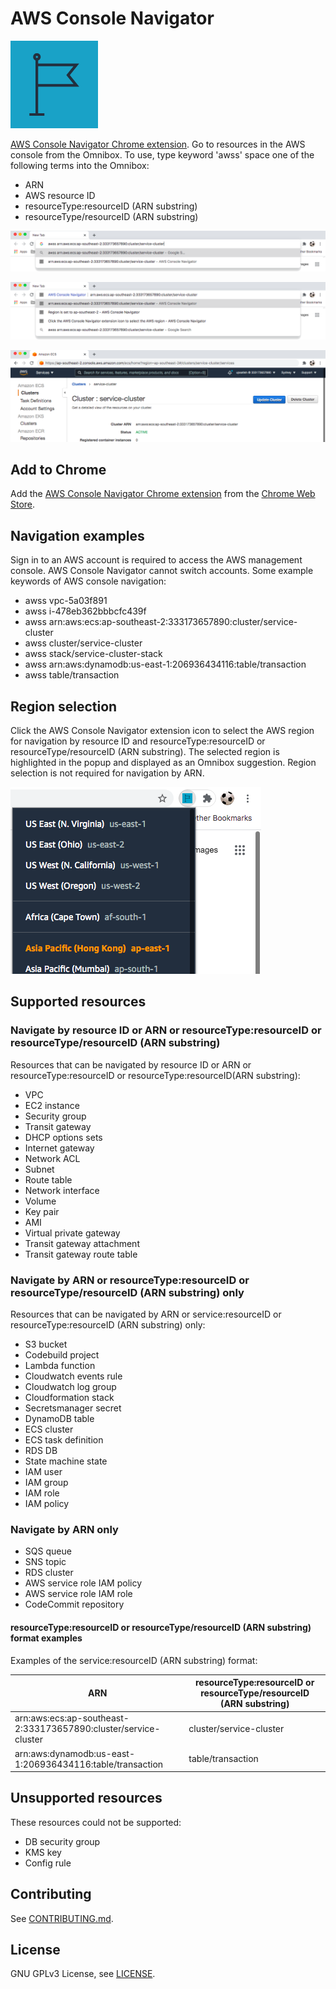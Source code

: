 # AWS Console Navigator

![AWS Console Navigator img](img/Region_dark-bg@4x.png "AWS Console Navigator img")

[AWS Console Navigator Chrome extension](https://chrome.google.com/webstore/detail/enlgbafmiepkajfipklgilnljlfbdkbo). Go to resources in the AWS console from the Omnibox.
To use, type keyword 'awss' space one of the following terms into the Omnibox:

- ARN
- AWS resource ID
- resourceType:resourceID (ARN substring)
- resourceType/resourceID (ARN substring)

![Image of user typing awss keyword and ARN into the Omnibox](img/awssKeywordOmnibox.png "Image of user typing awss keyword and ARN into the Omnibox")

![Image of the AWS Console Navigator extension](img/AWSConsoleNavigatorExtension.png "Image of the AWS Console Navigator extension")

![Image of an AWS resource in the console](img/AWSConsoleNavigated.png "Image of an AWS resource in the console")

## Add to Chrome

Add the [AWS Console Navigator Chrome extension](https://chrome.google.com/webstore/detail/enlgbafmiepkajfipklgilnljlfbdkbo) from the [Chrome Web Store](https://chrome.google.com/webstore).

## Navigation examples

Sign in to an AWS account is required to access the AWS management console. AWS Console Navigator cannot switch accounts. Some example keywords of AWS console navigation:

- awss vpc-5a03f891
- awss i-478eb362bbbcfc439f
- awss arn:aws:ecs:ap-southeast-2:333173657890:cluster/service-cluster
- awss cluster/service-cluster
- awss stack/service-cluster-stack
- awss arn:aws:dynamodb:us-east-1:206936434116:table/transaction
- awss table/transaction

## Region selection

Click the AWS Console Navigator extension icon to select the AWS region for navigation by resource ID and resourceType:resourceID or resourceType/resourceID (ARN substring). The selected region is highlighted in the popup and displayed as an Omnibox suggestion. Region selection is not required for navigation by ARN.

![Image of AWS Console Navigator region selection popup](img/SelectRegionPopup.png "Image of AWS Console Navigator region selection popup")

## Supported resources

### Navigate by resource ID or ARN or resourceType:resourceID or resourceType/resourceID (ARN substring)

Resources that can be navigated by resource ID or ARN or resourceType:resourceID or resourceType:resourceID(ARN substring):

- VPC
- EC2 instance
- Security group
- Transit gateway
- DHCP options sets
- Internet gateway
- Network ACL
- Subnet
- Route table
- Network interface
- Volume
- Key pair
- AMI
- Virtual private gateway
- Transit gateway attachment
- Transit gateway route table

### Navigate by ARN or resourceType:resourceID or resourceType/resourceID (ARN substring) only

Resources that can be navigated by ARN or service:resourceID or resourceType:resourceID (ARN substring) only:

- S3 bucket
- Codebuild project
- Lambda function
- Cloudwatch events rule
- Cloudwatch log group
- Cloudformation stack
- Secretsmanager secret
- DynamoDB table
- ECS cluster
- ECS task definition
- RDS DB
- State machine state
- IAM user
- IAM group
- IAM role
- IAM policy

### Navigate by ARN only

- SQS queue
- SNS topic
- RDS cluster
- AWS service role IAM policy
- AWS service role IAM role
- CodeCommit repository

#### resourceType:resourceID or resourceType/resourceID (ARN substring) format examples

Examples of the service:resourceID (ARN substring) format:

| ARN                                                             | resourceType:resourceID or resourceType/resourceID (ARN substring) |
| --------------------------------------------------------------- | ------------------------------------------------------------------ |
| arn:aws:ecs:ap-southeast-2:333173657890:cluster/service-cluster | cluster/service-cluster                                            |
| arn:aws:dynamodb:us-east-1:206936434116:table/transaction       | table/transaction                                                  |

## Unsupported resources

These resources could not be supported:

- DB security group
- KMS key
- Config rule

## Contributing

See [CONTRIBUTING.md](CONTRIBUTING.md).

## License

GNU GPLv3 License, see [LICENSE](LICENSE).
